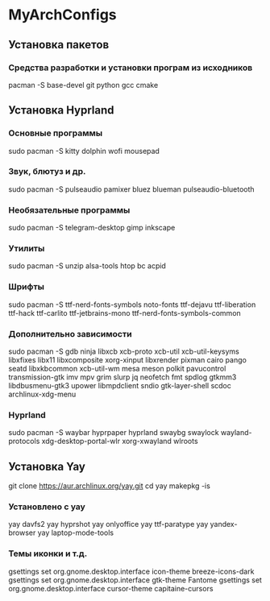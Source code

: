 # MyArchConfigs

## Установка пакетов
### Средства разработки и установки програм из исходников
pacman -S base-devel git python gcc cmake

## Установка Hyprland

### Основные программы
sudo pacman -S kitty dolphin wofi mousepad
### Звук, блютуз и др.
sudo pacman -S pulseaudio pamixer bluez blueman pulseaudio-bluetooth
### Необязательные программы
sudo pacman -S telegram-desktop gimp inkscape 
### Утилиты
sudo pacman -S unzip alsa-tools htop bc acpid
### Шрифты
sudo pacman -S ttf-nerd-fonts-symbols noto-fonts ttf-dejavu ttf-liberation ttf-hack ttf-carlito ttf-jetbrains-mono ttf-nerd-fonts-symbols-common
### Дополнительно зависимости
sudo pacman -S gdb ninja libxcb xcb-proto xcb-util xcb-util-keysyms libxfixes libx11 libxcomposite xorg-xinput libxrender pixman cairo pango seatd libxkbcommon xcb-util-wm mesa meson polkit pavucontrol transmission-gtk imv mpv grim slurp jq neofetch fmt spdlog gtkmm3 libdbusmenu-gtk3 upower libmpdclient sndio gtk-layer-shell scdoc archlinux-xdg-menu
### Hyprland
sudo pacman -S waybar hyprpaper hyprland swaybg swaylock wayland-protocols xdg-desktop-portal-wlr xorg-xwayland wlroots

## Установка Yay
git clone https://aur.archlinux.org/yay.git
cd yay
makepkg -is

### Установлено с yay
yay davfs2
yay hyprshot
yay onlyoffice
yay ttf-paratype
yay yandex-browser
yay laptop-mode-tools

### Темы иконки и т.д.
gsettings set org.gnome.desktop.interface icon-theme breeze-icons-dark  
gsettings set org.gnome.desktop.interface gtk-theme Fantome
gsettings set org.gnome.desktop.interface cursor-theme capitaine-cursors

